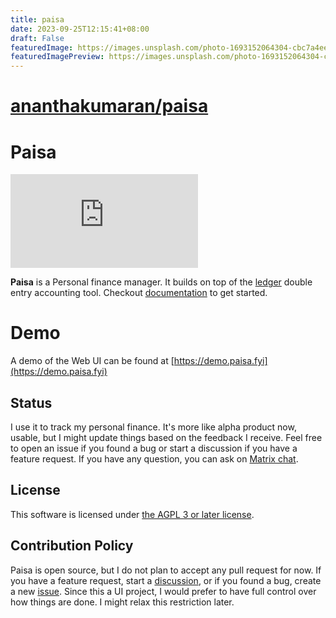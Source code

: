 ```yaml
---
title: paisa
date: 2023-09-25T12:15:41+08:00
draft: False
featuredImage: https://images.unsplash.com/photo-1693152064304-cbc7a4ee7b1a?ixid=M3w0NjAwMjJ8MHwxfHJhbmRvbXx8fHx8fHx8fDE2OTU2MTUyOTl8&ixlib=rb-4.0.3
featuredImagePreview: https://images.unsplash.com/photo-1693152064304-cbc7a4ee7b1a?ixid=M3w0NjAwMjJ8MHwxfHJhbmRvbXx8fHx8fHx8fDE2OTU2MTUyOTl8&ixlib=rb-4.0.3
---
```


# [ananthakumaran/paisa](https://github.com/ananthakumaran/paisa)

# Paisa

[![Matrix](https://img.shields.io/matrix/paisa%3Amatrix.org?logo=matrix)](https://matrix.to/#/#paisa:matrix.org)

**Paisa** is a Personal finance manager. It builds on
top of the [ledger](https://www.ledger-cli.org/) double entry accounting tool. Checkout
[documentation](https://paisa.fyi) to get started.

# Demo

A demo of the Web UI can be found at [https://demo.paisa.fyi](https://demo.paisa.fyi)

## Status

I use it to track my personal finance. It's more like alpha product
now, usable, but I might update things based on the feedback I
receive. Feel free to open an issue if you found a bug or start a
discussion if you have a feature request. If you have any question,
you can ask on [Matrix chat](https://matrix.to/#/#paisa:matrix.org).

## License

This software is licensed under [the AGPL 3 or later license](./COPYING).

## Contribution Policy

Paisa is open source, but I do not plan to accept any pull request for
now. If you have a feature request, start a [discussion](https://github.com/ananthakumaran/paisa/discussions), or if you
found a bug, create a new [issue](https://github.com/ananthakumaran/paisa/issues). Since this a UI project, I would
prefer to have full control over how things are done. I might relax
this restriction later.
